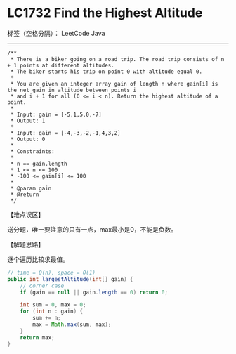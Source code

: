 # LC1732 Find the Highest Altitude

标签（空格分隔）： LeetCode Java 

---
    /**
     * There is a biker going on a road trip. The road trip consists of n + 1 points at different altitudes.
     * The biker starts his trip on point 0 with altitude equal 0.
     *
     * You are given an integer array gain of length n where gain[i] is the net gain in altitude between points i​​​​​​
     * and i + 1 for all (0 <= i < n). Return the highest altitude of a point.
     *
     * Input: gain = [-5,1,5,0,-7]
     * Output: 1
     *
     * Input: gain = [-4,-3,-2,-1,4,3,2]
     * Output: 0
     *
     * Constraints:
     *
     * n == gain.length
     * 1 <= n <= 100
     * -100 <= gain[i] <= 100
     *
     * @param gain
     * @return
     */
     
【难点误区】

送分题，唯一要注意的只有一点，max最小是0，不能是负数。

【解题思路】

逐个遍历比较求最值。


```java     
// time = O(n), space = O(1)
public int largestAltitude(int[] gain) {
    // corner case
    if (gain == null || gain.length == 0) return 0;

    int sum = 0, max = 0;
    for (int n : gain) {
        sum += n;
        max = Math.max(sum, max);
    }
    return max;
}
```
